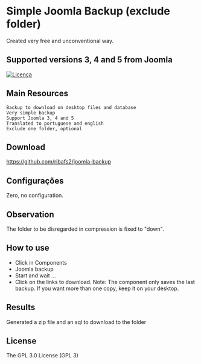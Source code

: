 # Simple Joomla Backup (exclude folder)

Created very free and unconventional way.

## Supported versions 3, 4 and 5 from Joomla

[![Licença](https://img.shields.io/aur/license/yaourt.svg)](https://github.com/ribafs/simplebackup/blob/master/LICENSE)

## Main Resources
    Backup to download on desktop files and database
    Very simple backup
    Support Joomla 3, 4 and 5
    Translated to portuguese and english
    Exclude one folder, optional

## Download
https://github.com/ribafs2/joomla-backup

## Configurações

Zero, no configuration.

## Observation
The folder to be disregarded in compression is fixed to "down".

## How to use

- Click in Components
- Joomla backup
- Start and wait ...
- Click on the links to download.
Note: The component only saves the last backup. If you want more than one copy, keep it on your desktop.

## Results
Generated a zip file and an sql to download to the folder

License
-------

The GPL 3.0 License (GPL 3)

